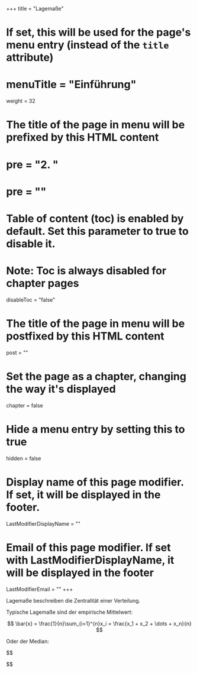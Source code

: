+++
title = "Lagemaße"
# If set, this will be used for the page's menu entry (instead of the `title` attribute)
# menuTitle = "Einführung"
weight = 32
# The title of the page in menu will be prefixed by this HTML content
# pre = "<b>2. </b>"
# pre = "<i class='fab fa-github'></i>"
# Table of content (toc) is enabled by default. Set this parameter to true to disable it.
# Note: Toc is always disabled for chapter pages
disableToc = "false"

# The title of the page in menu will be postfixed by this HTML content
post = ""
# Set the page as a chapter, changing the way it's displayed
chapter = false
# Hide a menu entry by setting this to true
hidden = false
# Display name of this page modifier. If set, it will be displayed in the footer.
LastModifierDisplayName = ""
# Email of this page modifier. If set with LastModifierDisplayName, it will be displayed in the footer
LastModifierEmail = ""
+++

Lagemaße beschreiben die Zentralität einer Verteilung.

Typische Lagemaße sind der empirische Mittelwert:

$$
\bar{x} = \frac{1}{n}\sum_{i=1}^{n}x_i = \frac{x_1 + x_2 + \dots + x_n}{n}
$$


Oder der Median:

$$

$$
